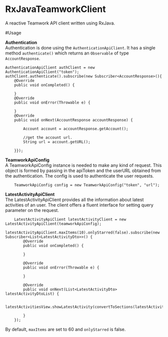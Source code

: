 # RxJavaTeamworkClient
A reactive Teamwork API client written using RxJava.

#Usage

**Authentication**   
Authentication is done using the `AuthenticationApiClient`. It has a single method `authenticate()` which returns an `Observable` of type `AccountResponse`.    

    AuthenticationApiClient authClient = new AuthenticationApiClient("token");    
    authClient.authenticate().subscribe(new Subscriber<AccountResponse>(){    
        @Override
        public void onCompleted() {
            
        }
        @Override
        public void onError(Throwable e) {
            
        }
        @Override
        public void onNext(AccountResponse accountResponse) {
            
            Account account = accountResponse.getAccount();
            
            //get the account url.
            String url = account.getURL();
            
        }});    
        
        
**TeamworkApiConfig**    
A TeamworkApiConfig instance is needed to make any kind of request. This object is formed by passing in the apiToken and the userURL obtained from the authentication. The config is used to authenticate the user requests.

        TeamworkApiConfig config = new TeamworkApiConfig("token", "url");


**LatestActivityApiClient**   
The LatestActivityApiClient provides all the information about latest activities of an user. The client offers a fluent interface for setting query parameter on the request.    

        LatestActivityApiClient latestActivityClient = new LatestActivityApiClient(teamworkApiConfig);
        latestActivityApiClient.maxItems(10).onlyStarred(false).subscribe(new Subscriber<List<LatestActivityDto>>() {
            @Override
            public void onCompleted() {

            }

            @Override
            public void onError(Throwable e) {

            }

            @Override
            public void onNext(List<LatestActivityDto> latestActivityDtoList) {

                latestActivitiesView.showLatestActivity(convertToSections(latestActivityDtoList));

            }
        });

By default, `maxItems` are set to 60 and `onlyStarred` is false.
